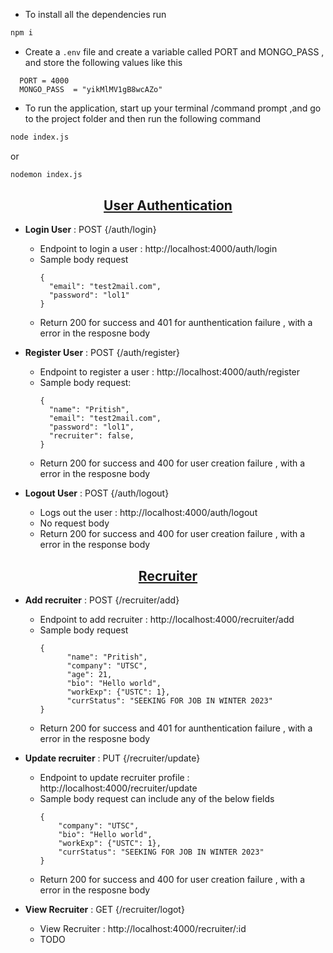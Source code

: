 -   To install all the dependencies run

```bash
npm i
```

-   Create a `.env` file and create a variable called PORT and MONGO_PASS , and store the following values like this

```
  PORT = 4000
  MONGO_PASS  = "yikMlMV1gB8wcAZo"
```

-   To run the application, start up your terminal /command prompt ,and go to the project folder and then run the following command

```bash
node index.js
```

or

```bash
nodemon index.js
```

<p align="center">
    <u><h2 align="center">User Authentication</h2></u>
</p>

-   **Login User** : POST {/auth/login}
    - Endpoint to login a user : http://localhost:4000/auth/login
    - Sample body request
      ```
      {
        "email": "test2mail.com",
        "password": "lol1"
      }
      ```
    - Return 200 for success and 401 for aunthentication failure , with a error in the resposne body


-   **Register User** : POST {/auth/register}
    - Endpoint to register a user : http://localhost:4000/auth/register 
    - Sample body request:
      ```
      {
        "name": "Pritish",
        "email": "test2mail.com", 
        "password": "lol1",
        "recruiter": false,
      }
      ```
    - Return 200 for success and 400 for user creation failure , with a error in the resposne body

-   **Logout User** : POST {/auth/logout}
    - Logs out the user : http://localhost:4000/auth/logout
    - No request body
    - Return 200 for success and 400 for user creation failure , with a error in the response body


<p align="center">
    <u><h2 align="center">Recruiter</h2></u>
</p>

-   **Add recruiter** : POST {/recruiter/add}
    - Endpoint to add recruiter : http://localhost:4000/recruiter/add
    - Sample body request
      ```
      {
            "name": "Pritish",
            "company": "UTSC",
            "age": 21,
            "bio": "Hello world",
            "workExp": {"USTC": 1},
            "currStatus": "SEEKING FOR JOB IN WINTER 2023"
      }
      ```
    - Return 200 for success and 401 for aunthentication failure , with a error in the resposne body


-   **Update recruiter** : PUT {/recruiter/update}
    - Endpoint to update recruiter profile : http://localhost:4000/recruiter/update 
    - Sample body request can include any of the below fields
      ```
      {
          "company": "UTSC",
          "bio": "Hello world",
          "workExp": {"USTC": 1},
          "currStatus": "SEEKING FOR JOB IN WINTER 2023"
      }
      ```
    - Return 200 for success and 400 for user creation failure , with a error in the resposne body

-   **View Recruiter** : GET {/recruiter/logot}
    - View Recruiter : http://localhost:4000/recruiter/:id
    - TODO


